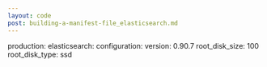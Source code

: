 ```yaml
---
layout: code
post: building-a-manifest-file_elasticsearch.md
---
```



production:
    elasticsearch:
        configuration:
            version: 0.90.7
            root_disk_size: 100
            root_disk_type: ssd
